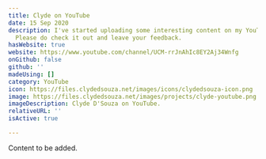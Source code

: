 ```yaml
---
title: Clyde on YouTube
date: 15 Sep 2020
description: I've started uploading some interesting content on my YouTube channel.
  Please do check it out and leave your feedback.
hasWebsite: true
website: https://www.youtube.com/channel/UCM-rrJnAhIc8EY2Aj34Wnfg
onGithub: false
github: ''
madeUsing: []
category: YouTube
icon: https://files.clydedsouza.net/images/icons/clydedsouza-icon.png
image: https://files.clydedsouza.net/images/projects/clyde-youtube.png
imageDescription: Clyde D'Souza on YouTube.
relativeURL: ''
isActive: true

---
```

Content to be added.